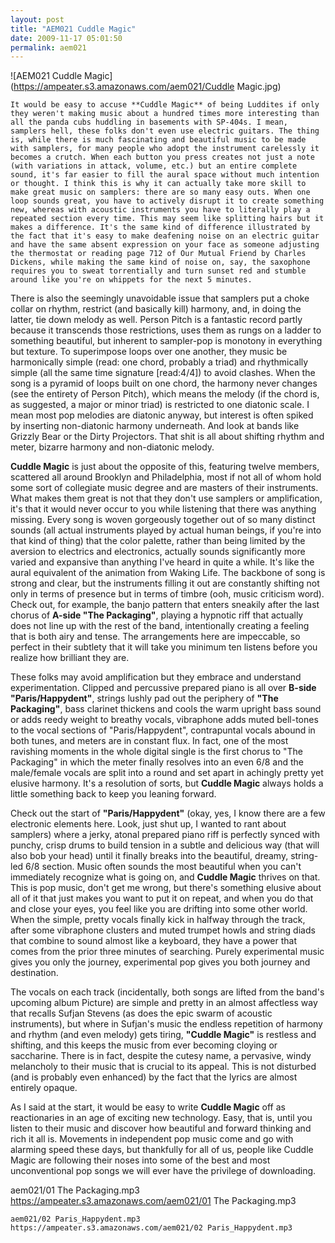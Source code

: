 ```yaml
---
layout: post
title: "AEM021 Cuddle Magic"
date: 2009-11-17 05:01:50
permalink: aem021
---
```

![AEM021 Cuddle Magic](https://ampeater.s3.amazonaws.com/aem021/Cuddle Magic.jpg)

    It would be easy to accuse **Cuddle Magic** of being Luddites if only they weren't making music about a hundred times more interesting than all the panda cubs huddling in basements with SP-404s. I mean, samplers hell, these folks don't even use electric guitars. The thing is, while there is much fascinating and beautiful music to be made with samplers, for many people who adopt the instrument carelessly it becomes a crutch. When each button you press creates not just a note (with variations in attack, volume, etc.) but an entire complete sound, it's far easier to fill the aural space without much intention or thought. I think this is why it can actually take more skill to make great music on samplers: there are so many easy outs. When one loop sounds great, you have to actively disrupt it to create something new, whereas with acoustic instruments you have to literally play a repeated section every time. This may seem like splitting hairs but it makes a difference. It's the same kind of difference illustrated by the fact that it's easy to make deafening noise on an electric guitar and have the same absent expression on your face as someone adjusting the thermostat or reading page 712 of Our Mutual Friend by Charles Dickens, while making the same kind of noise on, say, the saxophone requires you to sweat torrentially and turn sunset red and stumble around like you're on whippets for the next 5 minutes.

There is also the seemingly unavoidable issue that samplers put a choke collar on rhythm, restrict (and basically kill) harmony, and, in doing the latter, tie down melody as well. Person Pitch is a fantastic record partly because it transcends those restrictions, uses them as rungs on a ladder to something beautiful, but inherent to sampler-pop is monotony in everything but texture. To superimpose loops over one another, they music be harmonically simple (read: one chord, probably a triad) and rhythmically simple (all the same time signature \[read:4/4\]) to avoid clashes. When the song is a pyramid of loops built on one chord, the harmony never changes (see the entirety of Person Pitch), which means the melody (if the chord is, as suggested, a major or minor triad) is restricted to one diatonic scale. I mean most pop melodies are diatonic anyway, but interest is often spiked by inserting non-diatonic harmony underneath. And look at bands like Grizzly Bear or the Dirty Projectors. That shit is all about shifting rhythm and meter, bizarre harmony and non-diatonic melody.

**Cuddle Magic** is just about the opposite of this, featuring twelve members, scattered all around Brooklyn and Philadelphia, most if not all of whom hold some sort of collegiate music degree and are masters of their instruments. What makes them great is not that they don't use samplers or amplification, it's that it would never occur to you while listening that there was anything missing. Every song is woven gorgeously together out of so many distinct sounds (all actual instruments played by actual human beings, if you're into that kind of thing) that the color palette, rather than being limited by the aversion to electrics and electronics, actually sounds significantly more varied and expansive than anything I've heard in quite a while. It's like the aural equivalent of the animation from Waking Life. The backbone of song is strong and clear, but the instruments filling it out are constantly shifting not only in terms of presence but in terms of timbre (ooh, music criticism word). Check out, for example, the banjo pattern that enters sneakily after the last chorus of **A-side "The Packaging"**, playing a hypnotic riff that actually does not line up with the rest of the band, intentionally creating a feeling that is both airy and tense. The arrangements here are impeccable, so perfect in their subtlety that it will take you minimum ten listens before you realize how brilliant they are.

These folks may avoid amplification but they embrace and understand experimentation. Clipped and percussive prepared piano is all over **B-side "Paris/Happydent"**, strings lushly pad out the periphery of **"The Packaging"**, bass clarinet thickens and cools the warm upright bass sound or adds reedy weight to breathy vocals, vibraphone adds muted bell-tones to the vocal sections of "Paris/Happydent", contrapuntal vocals abound in both tunes, and meters are in constant flux. In fact, one of the most ravishing moments in the whole digital single is the first chorus to "The Packaging" in which the meter finally resolves into an even 6/8 and the male/female vocals are split into a round and set apart in achingly pretty yet elusive harmony. It's a resolution of sorts, but **Cuddle Magic** always holds a little something back to keep you leaning forward.

Check out the start of **"Paris/Happydent"** (okay, yes, I know there are a few electronic elements here. Look, just shut up, I wanted to rant about samplers) where a jerky, atonal prepared piano riff is perfectly synced with punchy, crisp drums to build tension in a subtle and delicious way (that will also bob your head) until it finally breaks into the beautiful, dreamy, string-led 6/8 section. Music often sounds the most beautiful when you can't immediately recognize what is going on, and **Cuddle Magic** thrives on that. This is pop music, don't get me wrong, but there's something elusive about all of it that just makes you want to put it on repeat, and when you do that and close your eyes, you feel like you are drifting into some other world. When the simple, pretty vocals finally kick in halfway through the track, after some vibraphone clusters and muted trumpet howls and string diads that combine to sound almost like a keyboard, they have a power that comes from the prior three minutes of searching. Purely experimental music gives you only the journey, experimental pop gives you both journey and destination.

The vocals on each track (incidentally, both songs are lifted from the band's upcoming album Picture) are simple and pretty in an almost affectless way that recalls Sufjan Stevens (as does the epic swarm of acoustic instruments), but where in Sufjan's music the endless repetition of harmony and rhythm (and even melody) gets tiring, **"Cuddle Magic"** is restless and shifting, and this keeps the music from ever becoming cloying or saccharine. There is in fact, despite the cutesy name, a pervasive, windy melancholy to their music that is crucial to its appeal. This is not disturbed (and is probably even enhanced) by the fact that the lyrics are almost entirely opaque.

As I said at the start, it would be easy to write **Cuddle Magic** off as reactionaries in an age of exciting new technology. Easy, that is, until you listen to their music and discover how beautiful and forward thinking and rich it all is. Movements in independent pop music come and go with alarming speed these days, but thankfully for all of us, people like Cuddle Magic are following their noses into some of the best and most unconventional pop songs we will ever have the privilege of downloading.
  
  aem021/01 The Packaging.mp3
    https://ampeater.s3.amazonaws.com/aem021/01 The Packaging.mp3
    
    aem021/02 Paris_Happydent.mp3
    https://ampeater.s3.amazonaws.com/aem021/02 Paris_Happydent.mp3
    
    